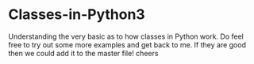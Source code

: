 # Classes-in-Python3
Understanding the very basic as to how classes in Python work. Do feel free to try out some more examples and get back to me. If they are good then we could add it to the master file! cheers
